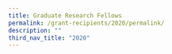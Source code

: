 ```yaml
---
title: Graduate Research Fellows
permalink: /grant-recipients/2020/permalink/
description: ""
third_nav_title: "2020"
---
```

